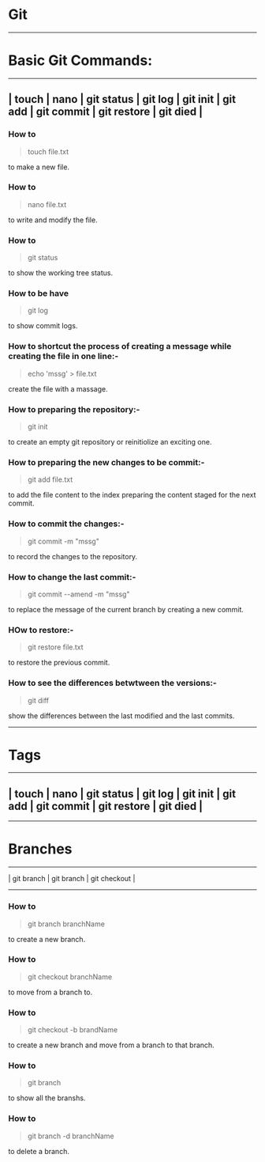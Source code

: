 # Git


***

 # Basic Git Commands:
 
 ---------------------------------------------------------------------------------------------------
 | touch | nano | git status | git log | git init | git add | git commit | git restore | git died |
 ----------------------------------------------------------------------------------------------------
 
 
 ### How to 
 
 > touch file.txt

 to make a new file.
 
 
 ### How to
 
 > nano file.txt 
 
 to write and modify the file.
 
 
 ### How to
 
 > git status
 
to show the working tree status.

 
 ### How to be have 
 
 > git log
 
 to show commit logs. 
 

 ### How to shortcut the process of creating a message while creating the file in one line:-
 
 > echo 'mssg' > file.txt
 
 create the file with a massage.
 
 
 ### How to preparing the repository:-
 
 > git init

 to create an empty git repository or reinitiolize an exciting one.
 
 
 ### How to preparing the new changes to be commit:-
 
 > git add file.txt
 
 to add the file content to the index preparing the content staged for the next commit.
 
 
 ### How to commit the changes:-
 
 > git commit -m "mssg"
 
 to record the changes to the repository.
 
 
 ### How to change the last commit:-
 
 > git commit --amend -m "mssg"
 
 to replace the message of the current branch by creating a new commit.
 
 
 ### HOw to restore:-
 
 > git restore file.txt
 
 to restore the previous commit.
 
 
 ### How to see the differences betwtween the versions:- 
 
 > git diff
 
 show the differences between the last modified and the last commits.
 
 
 ***
 # Tags
 
  ---------------------------------------------------------------------------------------------------
 | touch | nano | git status | git log | git init | git add | git commit | git restore | git died |
 ----------------------------------------------------------------------------------------------------
 
 
 >
 
 ***
 # Branches
 
  _____
 | git branch | git branch | git checkout |
 _____
 
 
 ### How to 
 
 > git branch branchName 
 
 to create a new branch.
 
 
 ### How to
 
 > git checkout branchName
 
 to move from a branch to.
 
 
 ### How to
 
 > git checkout -b brandName
 
 to create a new branch and move from a branch to that branch.
 
 
 ### How to
 
 > git branch
 
 to show all the branshs.
 
 
 ### How to
 
 > git branch -d branchName
 
 to delete a branch.
 

 
 

 
 
 
 

